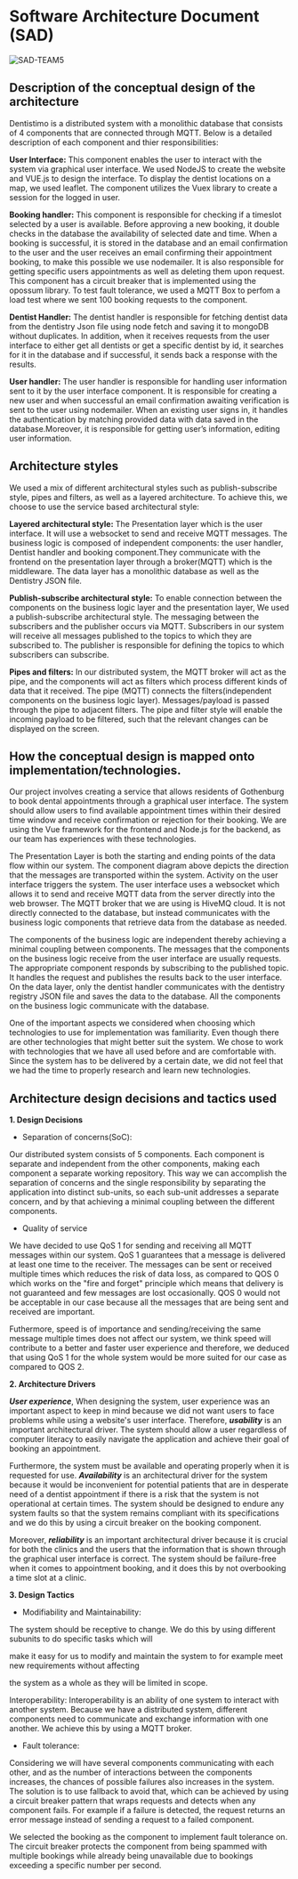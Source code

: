 # Software  Architecture  Document (SAD)
![SAD-TEAM5](https://cdn.discordapp.com/attachments/1061775332039987241/1061775442182422538/sad.jpg)
## Description of the conceptual design of the architecture

Dentistimo is a distributed system with a monolithic database that consists of 4 components that are connected through MQTT. Below is a detailed description of each component and thier responsibilities:

 
**User Interface:** This component enables the user to interact with the system via graphical user interface. We used NodeJS to create the website and VUE.js to design the interface. To display the dentist locations on a map, we used leaflet. The component utilizes the Vuex library to create a session for the logged in user.

**Booking handler:** This component is responsible for checking if a timeslot selected by a user is available. Before approving a new booking, it double checks in the database the availability of selected date and time. When a booking is successful, it is stored in the database and an email confirmation to the user and the user receives an email confirming their appointment booking, to make this possible we use nodemailer. It is also responsible for getting specific users appointments as well as deleting them upon request. This component has a circuit breaker that is implemented using the opossum library. To test fault tolerance, we used a MQTT Box to perfom a load test where we sent 100 booking requests to the component.


**Dentist Handler:** The dentist handler is responsible for fetching dentist data from the dentistry Json file using node fetch and saving it to mongoDB without duplicates. In addition, when it receives requests from the user interface to either get all dentists or get a specific dentist by id, it searches for it in the database and if successful, it sends back a response with the results.

**User handler:** The user handler is responsible for handling user information sent to it by the user interface component. It is responsible for creating a new user and when successful an email confirmation awaiting verification is sent to the user using nodemailer. When an existing user signs in, it handles the authentication by matching provided data with data saved in the database.Moreover, it is responsible for getting user’s information, editing user information.

  

## Architecture styles

We used a mix of different architectural styles such as publish-subscribe style, pipes and filters, as well as a
layered architecture. To achieve this, we choose to use the service based architectural style:

  
**Layered architectural style:**
The Presentation layer which is the user interface. It will use a websocket to send and receive MQTT
messages. The business logic is composed of independent components: the user handler, Dentist handler and
booking component.They communicate with the frontend on the presentation layer through a broker(MQTT)
which is the middleware. The data layer has a monolithic database as well as the Dentistry JSON file.

**Publish-subscribe architectural style:**
To enable connection between the components on the business logic layer and the presentation layer,
We used a publish-subscribe architectural style. The messaging between the subscribers and the publisher
occurs via MQTT. Subscribers in our system will receive all messages published to the topics to which they are
subscribed to. The publisher is responsible for defining the topics to which subscribers can subscribe.

 
**Pipes and filters:**
In our distributed system, the MQTT broker will act as the pipe, and the components will act as filters which
process different kinds of data that it received. The pipe (MQTT) connects the filters(independent components on the business logic layer). Messages/payload is passed through the pipe to adjacent filters. The pipe and filter style will enable the incoming payload to be filtered, such that the relevant changes can be displayed on the screen.

## How the conceptual design is mapped onto implementation/technologies.
Our project involves creating a service that allows residents of Gothenburg to book dental appointments through a graphical user interface. The system should allow users to find available appointment times within their desired time window and receive confirmation or rejection for their booking. We are using the Vue framework for the frontend and Node.js for the backend, as our team has experiences with these technologies.


The Presentation Layer is both the starting and ending points of the data flow within our system. The component diagram above depicts the direction that the messages are transported within the system. Activity on the user interface triggers the system. The user interface uses a websocket which allows it to send and receive MQTT data from the server directly into the web browser. The MQTT broker that we are using is HiveMQ cloud. It is not directly connected to the database, but instead communicates with the business logic components that retrieve data from the database as needed.


The components of the business logic are independent thereby achieving a minimal coupling between components. The messages that the components on the business logic receive from the user interface are usually requests. The appropriate component responds by subscribing to the published topic. It handles the request and publishes the results back to the user interface. On the data layer, only the dentist handler communicates with the dentistry registry JSON file and saves the data to the database. All the components on the business logic communicate with the database.


One of the important aspects we considered when choosing which technologies to use for implementation was familiarity. Even though there are other technologies that might better suit the system. We chose to work with technologies that we have all used before and are comfortable with. Since the system has to be delivered by a certain date, we did not feel that we had the time to properly research and learn new technologies.


## **Architecture design decisions and tactics used**

 **1. Design Decisions**

 - Separation of concerns(SoC):

Our distributed system consists of 5 components. Each component is separate and independent from the other components, making each component a separate working repository. This way we can accomplish the separation of concerns and  the single responsibility by separating the application into distinct sub-units, so each sub-unit addresses a separate concern, and by that achieving a minimal coupling between the different components.

  

 - Quality of service

We have decided to use QoS 1 for sending and receiving all MQTT messages within our system. QoS 1 guarantees that a message is delivered at least one time to the receiver. The messages can be sent or received multiple times which reduces the risk of data loss, as compared to QOS 0 which works on the "fire and forget" principle which means that delivery is not guaranteed and few messages are lost occasionally. QOS 0 would not be acceptable in our case because all the messages that are being sent and received are important.

Futhermore, speed is of importance and sending/receiving the same message multiple times does not affect our system, we think speed will contribute to a better and faster user experience and therefore, we deduced that using QoS 1 for the whole system would be more suited for our case as compared to QOS 2.

**2. Architecture Drivers**

  

***User experience***, When designing the system, user experience was an important aspect to keep in mind because we did not want users to face problems while using a website's user interface. Therefore, ***usability*** is an important architectural driver. The system should allow a user regardless of computer literacy to easily navigate the application and achieve their goal of booking an appointment.

Furthermore, the system must be available and operating properly when it is requested for use. ***Availability*** is an architectural driver for the system because it would be inconvenient for potential patients that are in desperate need of a dentist appointment if there is a risk that the system is not operational at certain times. The system should be designed to endure any system faults so that the system remains compliant with its specifications and we do this by using a circuit breaker on the booking component.


Moreover, ***reliability*** is an important architectural driver because it is crucial for both the clinics and the users that the information that is shown through the graphical user interface is correct. The system should be failure-free when it comes to appointment booking, and it does this by not overbooking a time slot at a clinic.

  
  
  

 **3. Design Tactics**

  

 - Modifiability and Maintainability:

The system should be receptive to change. We do this by using different subunits to do specific tasks which will

make it easy for us to modify and maintain the system to for example meet new requirements without affecting

the system as a whole as they will be limited in scope.

Interoperability:  Interoperability is an ability of one system to interact with another system. Because we have a distributed system, different components need to communicate and exchange information with one another. We achieve this by using a MQTT broker.

 - Fault tolerance:

Considering we will have several components communicating with each other, and as the number of interactions between the components increases, the chances of possible failures also increases in the system. The solution is to use fallback to avoid that, which can be achieved by using a circuit breaker pattern that wraps requests and detects when any component fails. For example if a failure is detected, the request returns an error message instead of sending a request to a failed component.

  

We selected the booking as the component to implement fault tolerance on. The circuit breaker protects the component from being spammed with multiple bookings while already being unavailable due to bookings exceeding a specific number per second.
